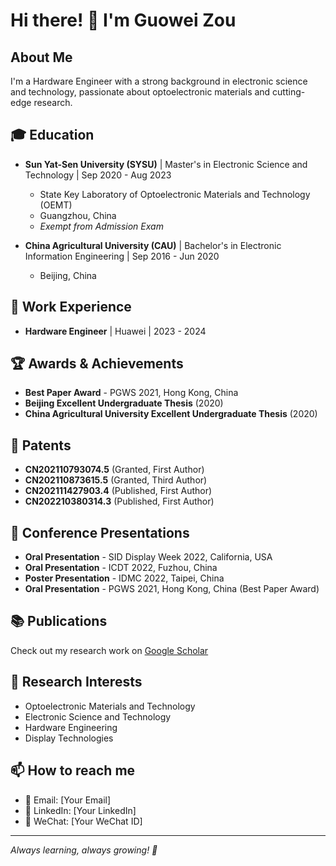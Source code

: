 # Hi there! 👋 I'm Guowei Zou

## About Me
I'm a Hardware Engineer with a strong background in electronic science and technology, passionate about optoelectronic materials and cutting-edge research.

## 🎓 Education
- **Sun Yat-Sen University (SYSU)** | Master's in Electronic Science and Technology | Sep 2020 - Aug 2023
  - State Key Laboratory of Optoelectronic Materials and Technology (OEMT)
  - Guangzhou, China
  - *Exempt from Admission Exam*

- **China Agricultural University (CAU)** | Bachelor's in Electronic Information Engineering | Sep 2016 - Jun 2020
  - Beijing, China

## 💼 Work Experience
- **Hardware Engineer** | Huawei | 2023 - 2024

## 🏆 Awards & Achievements
- **Best Paper Award** - PGWS 2021, Hong Kong, China
- **Beijing Excellent Undergraduate Thesis** (2020)
- **China Agricultural University Excellent Undergraduate Thesis** (2020)

## 📝 Patents
- **CN202110793074.5** (Granted, First Author)
- **CN202110873615.5** (Granted, Third Author)
- **CN202111427903.4** (Published, First Author)
- **CN202210380314.3** (Published, First Author)

## 🎤 Conference Presentations
- **Oral Presentation** - SID Display Week 2022, California, USA
- **Oral Presentation** - ICDT 2022, Fuzhou, China
- **Poster Presentation** - IDMC 2022, Taipei, China
- **Oral Presentation** - PGWS 2021, Hong Kong, China (Best Paper Award)

## 📚 Publications
Check out my research work on [Google Scholar](https://scholar.google.com/citations?user=Rsci6I8AAAAJ&hl=en&oi=ao)

## 🔬 Research Interests
- Optoelectronic Materials and Technology
- Electronic Science and Technology
- Hardware Engineering
- Display Technologies

## 📫 How to reach me
- 📧 Email: [Your Email]
- 🔗 LinkedIn: [Your LinkedIn]
- 📱 WeChat: [Your WeChat ID]

---
*Always learning, always growing! 🚀*
